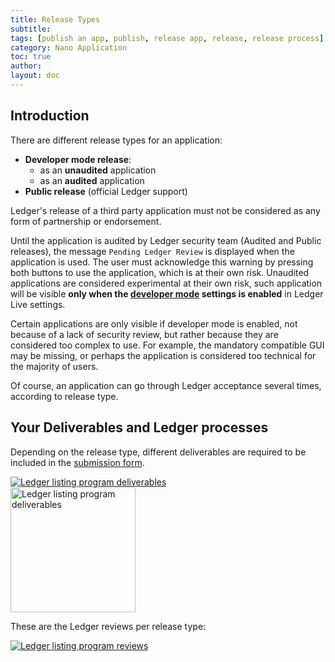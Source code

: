 ```yaml
---
title: Release Types
subtitle:
tags: [publish an app, publish, release app, release, release process]
category: Nano Application
toc: true
author:
layout: doc
---
```


## Introduction

There are different release types for an application:

-   **Developer mode release**:  
    -   as an **unaudited** application  
    -   as an **audited** application  
-   **Public release** (official Ledger support)  

Ledger's release of a third party application must not be considered as any form of partnership or endorsement.

Until the application is audited by Ledger security team (Audited and Public releases), the message `Pending Ledger Review` is displayed when the application is used. The user must acknowledge this warning by pressing both buttons to use the application, which is at their own risk. Unaudited applications are considered experimental at their own risk, such application will be visible **only when the [developer mode](../../live-app/developer-mode) settings is enabled** in Ledger Live settings.

Certain applications are only visible if developer mode is enabled, not because of a lack of security review, but rather because they are considered too complex to use. For example, the mandatory compatible GUI may be missing, or perhaps the application is considered too technical for the majority of users.

Of course, an application can go through Ledger acceptance several times, according to release type.

## Your Deliverables and Ledger processes

Depending on the release type, different deliverables are required to be included in the [submission form](../deliverables-checklist).

<!-- ------------- Image ------------- -->
<div class="uk-text-center">
    <a href="../images/listing-program-a1.png" style="border-bottom:none;">
        <img src="../images/listing-program-a1.png" class="align-center" alt="Ledger listing program deliverables" />
    </a>
</div>
<!-- --------------------------------- -->
  
<!-- ------------- Image ------------- -->
<div class="uk-text-center">
    <a href="../images/listing-program-legend.png" style="border-bottom:none;">
        <img src="../images/listing-program-legend.png" width="200" class="align-center" alt="Ledger listing program deliverables" />
    </a>
</div>
<!-- --------------------------------- -->

These are the Ledger reviews per release type:
  
<!-- ------------- Image ------------- -->
<div class="uk-text-center">
    <a href="../images/listing-program-a2.png" style="border-bottom:none;">
        <img src="../images/listing-program-a2.png" class="align-center" alt="Ledger listing program reviews" />
    </a>
</div>
<!-- --------------------------------- -->

